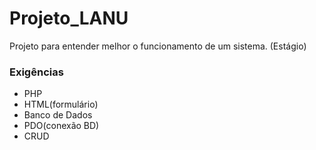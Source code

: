 # Projeto_LANU
Projeto para entender melhor o funcionamento de um sistema. (Estágio)

### Exigências

* PHP
* HTML(formulário)
* Banco de Dados
* PDO(conexão BD)
* CRUD
